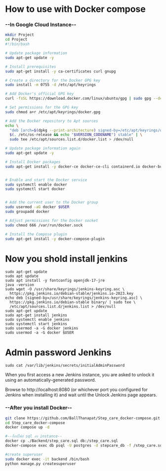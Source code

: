 <h1>How to use with Docker compose</h1>

<div>
<h3>--In Google Cloud Instance--</h3>
  
``` bash
mkdir Project
cd Project
#!/bin/bash

# Update package information
sudo apt-get update -y

# Install prerequisites
sudo apt-get install -y ca-certificates curl gnupg

# Create a directory for the Docker GPG key
sudo install -m 0755 -d /etc/apt/keyrings

# Add Docker's official GPG key
curl -fsSL https://download.docker.com/linux/ubuntu/gpg | sudo gpg --dearmor -o /etc/apt/keyrings/docker.gpg

# Set permissions for the GPG key
sudo chmod a+r /etc/apt/keyrings/docker.gpg

# Add the Docker repository to Apt sources
echo \
  "deb [arch=$(dpkg --print-architecture) signed-by=/etc/apt/keyrings/docker.gpg] https://download.docker.com/linux/ubuntu \
  $(. /etc/os-release && echo "$VERSION_CODENAME") stable" | \
  sudo tee /etc/apt/sources.list.d/docker.list > /dev/null

# Update package information again
sudo apt-get update -y

# Install Docker packages
sudo apt-get install -y docker-ce docker-ce-cli containerd.io docker-buildx-plugin docker-compose-plugin


# Enable and start the Docker service
sudo systemctl enable docker
sudo systemctl start docker


# Add the current user to the Docker group
sudo usermod -aG docker $USER
sudo groupadd docker

# Adjust permissions for the Docker socket
sudo chmod 666 /var/run/docker.sock 

# Install the Compose plugin
sudo apt-get install -y docker-compose-plugin
```

</div>
<h1>Now you shold install jenkins</h1>

```
sudo apt-get update
sudo apt update
sudo apt install -y fontconfig openjdk-17-jre
java -version
sudo wget -O /usr/share/keyrings/jenkins-keyring.asc \
  https://pkg.jenkins.io/debian-stable/jenkins.io-2023.key
echo deb [signed-by=/usr/share/keyrings/jenkins-keyring.asc] \
  https://pkg.jenkins.io/debian-stable binary/ | sudo tee \
  /etc/apt/sources.list.d/jenkins.list > /dev/null
sudo apt-get update
sudo apt-get install jenkins
sudo systemctl enable jenkins
sudo systemctl start jenkins
sudo usermod -a -G docker jenkins
sudo usermod -a -G docker $USER
```

<h1>Admin password Jenkins</h1>

```
sudo cat /var/lib/jenkins/secrets/initialAdminPassword
```
<p>When you first access a new Jenkins instance, you are asked to unlock it using an automatically-generated password.

Browse to http://localhost:8080 (or whichever port you configured for Jenkins when installing it) and wait until the Unlock Jenkins page appears.</p>

<div>
<h3>--After you install Docker--</h3>

``` bash
git clone https://github.com/BallThanapat/Step_care_docker-compose.git
cd Step_care_docker-compose
docker compose up -d

#--ก็อปไฟล์ sql ลง instance--
docker cp ./Backend/step_care.sql db:/step_care.sql
docker-compose exec db psql -U postgres -d stepcare_db -f /step_care.sql

#create superuser
sudo docker exec -it backend /bin/bash
python manage.py createsuperuser
```

</div>
